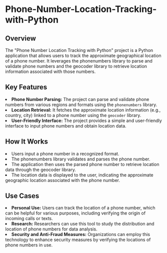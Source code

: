 # Phone-Number-Location-Tracking-with-Python
## Overview
<p>The "Phone Number Location Tracking with Python" project is a Python application that allows users to track the approximate geographical location of a phone number. It leverages the phonenumbers library to parse and validate phone numbers and the geocoder library to retrieve location information associated with those numbers.</p>

## Key Features
<li><strong>Phone Number Parsing:</strong> The project can parse and validate phone numbers from various regions and formats using the <code>phonenumbers</code> library.</li>
<li><strong>Location Retrieval:</strong> It fetches the approximate location information (e.g., country, city) linked to a phone number using the <code>geocoder</code> library.</li>
<li><strong>User-Friendly Interface:</strong> The project provides a simple and user-friendly interface to input phone numbers and obtain location data.</li>

## How It Works
<li>Users input a phone number in a recognized format.</li>
<li>The phonenumbers library validates and parses the phone number.</li>
<li>The application then uses the parsed phone number to retrieve location data through the geocoder library.</li>
<li>The location data is displayed to the user, indicating the approximate geographic location associated with the phone number.</li>

## Use Cases
<li><strong>Personal Use:</strong> Users can track the location of a phone number, which can be helpful for various purposes, including verifying the origin of incoming calls or texts.</li>
<li><strong>Research:</strong> Researchers can use this tool to study the distribution and location of phone numbers for data analysis.</li>
<li><strong>Security and Anti-Fraud Measures:</strong> Organizations can employ this technology to enhance security measures by verifying the locations of phone numbers in use.</li>



